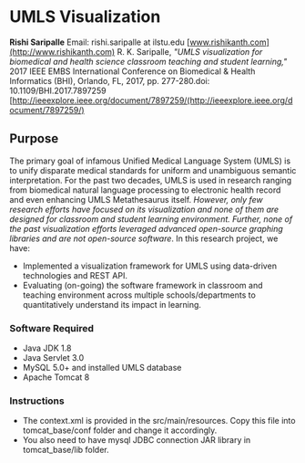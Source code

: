 # UMLS Visualization

**Rishi Saripalle**
Email: rishi.saripalle at ilstu.edu 
[www.rishikanth.com](http://www.rishikanth.com)
R. K. Saripalle, *"UMLS visualization for biomedical and health science classroom teaching and student learning,"* 2017 IEEE EMBS International Conference on Biomedical & Health Informatics (BHI), Orlando, FL, 2017, pp. 277-280.doi: 10.1109/BHI.2017.7897259 [http://ieeexplore.ieee.org/document/7897259/(http://ieeexplore.ieee.org/document/7897259/)

## Purpose
The primary goal of infamous Unified Medical Language System (UMLS) is to unify disparate medical standards for uniform and unambiguous semantic interpretation. For the past two decades, UMLS is used in research ranging from biomedical natural language processing to electronic health record and even enhancing UMLS Metathesaurus itself. _However, only few research efforts have focused on its visualization and none of them are designed for classroom and student learning environment. Further, none of the past visualization efforts leveraged advanced open-source graphing libraries and are not open-source software_. In this research project, we have: 
* Implemented a visualization framework for UMLS using data-driven technologies and REST API. 
* Evaluating (on-going) the software framework in classroom and teaching environment across multiple schools/departments to quantitatively understand its impact in learning.

### Software Required
* Java JDK 1.8
* Java Servlet 3.0
* MySQL 5.0+ and installed UMLS database
* Apache Tomcat 8

### Instructions
* The context.xml is provided in the src/main/resources. Copy this file into tomcat_base/conf
folder and change it accordingly. 
* You also need to have mysql JDBC connection JAR library in tomcat_base/lib folder.

